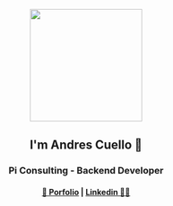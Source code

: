 
<p align="center">
  <img align="center" width="200" src="https://avatars.githubusercontent.com/u/72234490?s=400&u=7b99ca77b2566db46e07bf034d3ec4f70fce44d4&v=4" />
</p>
<h2 align="center">I'm Andres Cuello 👋 </h2>
<h3 align="center">Pi Consulting - Backend Developer</h3>

<h4 align="center"><a href="https://andrescuello.netlify.app/">👋 Porfolio</a>  |  <a href="https://www.linkedin.com/in/andres-cuello-a9a1b11bb/">Linkedin 👨‍💻</a></h4>
